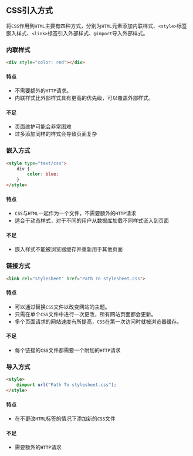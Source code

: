 ## CSS引入方式
将`CSS`作用到`HTML`主要有四种方式，分别为`HTML`元素添加内联样式、`<style>`标签嵌入样式、`<link>`标签引入外部样式、`@import`导入外部样式。

### 内联样式
```html
<div style="color: red"></div>
```
#### 特点
* 不需要额外的`HTTP`请求。
* 内联样式比外部样式具有更高的优先级，可以覆盖外部样式。
#### 不足
* 页面维护可能会非常困难
* 过多添加同样的样式会导致页面复杂

### 嵌入方式
```html
<style type="text/css">
    div {
        color: blue;
    }
</style>
```
#### 特点
* `CSS`与`HTML`一起作为一个文件，不需要额外的`HTTP`请求
* 适合于动态样式，对于不同的用户从数据库加载不同样式嵌入到页面

#### 不足
* 嵌入样式不能被浏览器缓存并重新用于其他页面

### 链接方式
```html
<link rel="stylesheet" href="Path To stylesheet.css">
```
#### 特点
* 可以通过替换`CSS`文件以改变网站的主题。
* 只需在单个`CSS`文件中进行一次更改，所有网站页面都会更新。
* 多个页面请求的网站速度有所提高，`CSS`在第一次访问时就被浏览器缓存。

#### 不足
* 每个链接的`CSS`文件都需要一个附加的`HTTP`请求

### 导入方式
```html
<style>
    @import url("Path To stylesheet.css");
</style>
```
#### 特点
* 在不更改`HTML`标签的情况下添加新的`CSS`文件

#### 不足
* 需要额外的`HTTP`请求

